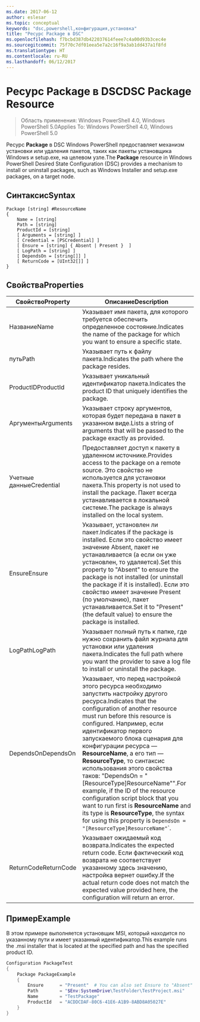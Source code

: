 ```yaml
---
ms.date: 2017-06-12
author: eslesar
ms.topic: conceptual
keywords: "dsc,powershell,конфигурация,установка"
title: "Ресурс Package в DSC"
ms.openlocfilehash: f7bcbd387db422037614feee7c4a00d93b3cec4e
ms.sourcegitcommit: 75f70c7df01eea5e7a2c16f9a3ab1dd437a1f8fd
ms.translationtype: HT
ms.contentlocale: ru-RU
ms.lasthandoff: 06/12/2017
---
```

# <a name="dsc-package-resource"></a><span data-ttu-id="cb09c-103">Ресурс Package в DSC</span><span class="sxs-lookup"><span data-stu-id="cb09c-103">DSC Package Resource</span></span>

> <span data-ttu-id="cb09c-104">Область применения: Windows PowerShell 4.0, Windows PowerShell 5.0</span><span class="sxs-lookup"><span data-stu-id="cb09c-104">Applies To: Windows PowerShell 4.0, Windows PowerShell 5.0</span></span>

<span data-ttu-id="cb09c-105">Ресурс **Package** в DSC Windows PowerShell предоставляет механизм установки или удаления пакетов, таких как пакеты установщика Windows и setup.exe, на целевом узле.</span><span class="sxs-lookup"><span data-stu-id="cb09c-105">The **Package** resource in Windows PowerShell Desired State Configuration (DSC) provides a mechanism to install or uninstall packages, such as Windows Installer and setup.exe packages, on a target node.</span></span>

## <a name="syntax"></a><span data-ttu-id="cb09c-106">Синтаксис</span><span class="sxs-lookup"><span data-stu-id="cb09c-106">Syntax</span></span>

```
Package [string] #ResourceName
{
    Name = [string]
    Path = [string]
    ProductId = [string]
    [ Arguments = [string] ]
    [ Credential = [PSCredential] ]
    [ Ensure = [string] { Absent | Present }  ]
    [ LogPath = [string] ]
    [ DependsOn = [string[]] ]
    [ ReturnCode = [UInt32[]] ]
}
```

## <a name="properties"></a><span data-ttu-id="cb09c-107">Свойства</span><span class="sxs-lookup"><span data-stu-id="cb09c-107">Properties</span></span>
|  <span data-ttu-id="cb09c-108">Свойство</span><span class="sxs-lookup"><span data-stu-id="cb09c-108">Property</span></span>  |  <span data-ttu-id="cb09c-109">Описание</span><span class="sxs-lookup"><span data-stu-id="cb09c-109">Description</span></span>   | 
|---|---| 
| <span data-ttu-id="cb09c-110">Название</span><span class="sxs-lookup"><span data-stu-id="cb09c-110">Name</span></span>| <span data-ttu-id="cb09c-111">Указывает имя пакета, для которого требуется обеспечить определенное состояние.</span><span class="sxs-lookup"><span data-stu-id="cb09c-111">Indicates the name of the package for which you want to ensure a specific state.</span></span>| 
| <span data-ttu-id="cb09c-112">путь</span><span class="sxs-lookup"><span data-stu-id="cb09c-112">Path</span></span>| <span data-ttu-id="cb09c-113">Указывает путь к файлу пакета.</span><span class="sxs-lookup"><span data-stu-id="cb09c-113">Indicates the path where the package resides.</span></span>| 
| <span data-ttu-id="cb09c-114">ProductID</span><span class="sxs-lookup"><span data-stu-id="cb09c-114">ProductId</span></span>| <span data-ttu-id="cb09c-115">Указывает уникальный идентификатор пакета.</span><span class="sxs-lookup"><span data-stu-id="cb09c-115">Indicates the product ID that uniquely identifies the package.</span></span>| 
| <span data-ttu-id="cb09c-116">Аргументы</span><span class="sxs-lookup"><span data-stu-id="cb09c-116">Arguments</span></span>| <span data-ttu-id="cb09c-117">Указывает строку аргументов, которая будет передана в пакет в указанном виде.</span><span class="sxs-lookup"><span data-stu-id="cb09c-117">Lists a string of arguments that will be passed to the package exactly as provided.</span></span>| 
| <span data-ttu-id="cb09c-118">Учетные данные</span><span class="sxs-lookup"><span data-stu-id="cb09c-118">Credential</span></span>| <span data-ttu-id="cb09c-119">Предоставляет доступ к пакету в удаленном источнике.</span><span class="sxs-lookup"><span data-stu-id="cb09c-119">Provides access to the package on a remote source.</span></span> <span data-ttu-id="cb09c-120">Это свойство не используется для установки пакета.</span><span class="sxs-lookup"><span data-stu-id="cb09c-120">This property is not used to install the package.</span></span> <span data-ttu-id="cb09c-121">Пакет всегда устанавливается в локальной системе.</span><span class="sxs-lookup"><span data-stu-id="cb09c-121">The package is always installed on the local system.</span></span>| 
| <span data-ttu-id="cb09c-122">Ensure</span><span class="sxs-lookup"><span data-stu-id="cb09c-122">Ensure</span></span>| <span data-ttu-id="cb09c-123">Указывает, установлен ли пакет.</span><span class="sxs-lookup"><span data-stu-id="cb09c-123">Indicates if the package is installed.</span></span> <span data-ttu-id="cb09c-124">Если это свойство имеет значение Absent, пакет не устанавливается (а если он уже установлен, то удаляется).</span><span class="sxs-lookup"><span data-stu-id="cb09c-124">Set this property to "Absent" to ensure the package is not installed (or uninstall the package if it is installed).</span></span> <span data-ttu-id="cb09c-125">Если это свойство имеет значение Present (по умолчанию), пакет устанавливается.</span><span class="sxs-lookup"><span data-stu-id="cb09c-125">Set it to "Present" (the default value) to ensure the package is installed.</span></span>| 
| <span data-ttu-id="cb09c-126">LogPath</span><span class="sxs-lookup"><span data-stu-id="cb09c-126">LogPath</span></span>| <span data-ttu-id="cb09c-127">Указывает полный путь к папке, где нужно сохранить файл журнала для установки или удаления пакета.</span><span class="sxs-lookup"><span data-stu-id="cb09c-127">Indicates the full path where you want the provider to save a log file to install or uninstall the package.</span></span>| 
| <span data-ttu-id="cb09c-128">DependsOn</span><span class="sxs-lookup"><span data-stu-id="cb09c-128">DependsOn</span></span> | <span data-ttu-id="cb09c-129">Указывает, что перед настройкой этого ресурса необходимо запустить настройку другого ресурса.</span><span class="sxs-lookup"><span data-stu-id="cb09c-129">Indicates that the configuration of another resource must run before this resource is configured.</span></span> <span data-ttu-id="cb09c-130">Например, если идентификатор первого запускаемого блока сценария для конфигурации ресурса — **ResourceName**, а его тип — **ResourceType**, то синтаксис использования этого свойства таков: "DependsOn = "[ResourceType]ResourceName"".</span><span class="sxs-lookup"><span data-stu-id="cb09c-130">For example, if the ID of the resource configuration script block that you want to run first is **ResourceName** and its type is **ResourceType**, the syntax for using this property is `DependsOn = "[ResourceType]ResourceName"`\`.</span></span>| 
| <span data-ttu-id="cb09c-131">ReturnCode</span><span class="sxs-lookup"><span data-stu-id="cb09c-131">ReturnCode</span></span>| <span data-ttu-id="cb09c-132">Указывает ожидаемый код возврата.</span><span class="sxs-lookup"><span data-stu-id="cb09c-132">Indicates the expected return code.</span></span> <span data-ttu-id="cb09c-133">Если фактический код возврата не соответствует указанному здесь значению, настройка вернет ошибку.</span><span class="sxs-lookup"><span data-stu-id="cb09c-133">If the actual return code does not match the expected value provided here, the configuration will return an error.</span></span>| 

## <a name="example"></a><span data-ttu-id="cb09c-134">Пример</span><span class="sxs-lookup"><span data-stu-id="cb09c-134">Example</span></span>

<span data-ttu-id="cb09c-135">В этом примере выполняется установщик MSI, который находится по указанному пути и имеет указанный идентификатор.</span><span class="sxs-lookup"><span data-stu-id="cb09c-135">This example runs the .msi installer that is located at the specified path and has the specified product ID.</span></span>

```powershell
Configuration PackageTest
{
    Package PackageExample
    {
        Ensure      = "Present"  # You can also set Ensure to "Absent"
        Path        = "$Env:SystemDrive\TestFolder\TestProject.msi"
        Name        = "TestPackage"
        ProductId   = "ACDDCDAF-80C6-41E6-A1B9-8ABD8A05027E"
    } 
}
```

